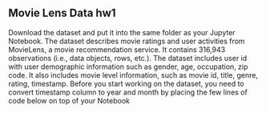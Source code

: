## Movie Lens Data hw1
Download the dataset and put it into the same folder as your
Jupyter Notebook. The dataset describes movie ratings and user activities from MovieLens, a movie
recommendation service. It contains 316,943 observations (i.e., data objects, rows, etc.). The dataset
includes user id with user demographic information such as gender, age, occupation, zip code. It also
includes movie level information, such as movie id, title, genre, rating, timestamp. Before you start
working on the dataset, you need to convert timestamp column to year and month by placing the few
lines of code below on top of your Notebook 
